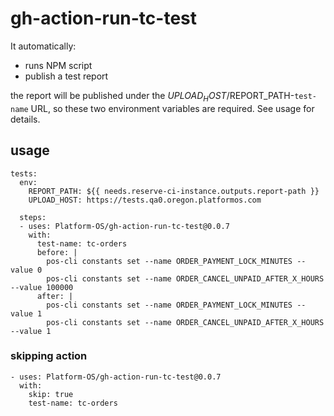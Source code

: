 # gh-action-run-tc-test

 It automatically:
 - runs NPM script
 - publish a test report
 
 the report will be published under the $UPLOAD_HOST/$REPORT_PATH-`test-name` URL, so these two environment variables are required. See usage for details.

## usage

    tests:
      env:
        REPORT_PATH: ${{ needs.reserve-ci-instance.outputs.report-path }}
        UPLOAD_HOST: https://tests.qa0.oregon.platformos.com
      
      steps:
      - uses: Platform-OS/gh-action-run-tc-test@0.0.7
        with:
          test-name: tc-orders
          before: |
            pos-cli constants set --name ORDER_PAYMENT_LOCK_MINUTES --value 0
            pos-cli constants set --name ORDER_CANCEL_UNPAID_AFTER_X_HOURS --value 100000
          after: |
            pos-cli constants set --name ORDER_PAYMENT_LOCK_MINUTES --value 1
            pos-cli constants set --name ORDER_CANCEL_UNPAID_AFTER_X_HOURS --value 1
          
          
### skipping action

    - uses: Platform-OS/gh-action-run-tc-test@0.0.7
      with:
        skip: true
        test-name: tc-orders
